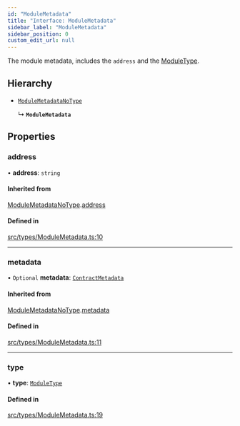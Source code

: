 ```yaml
---
id: "ModuleMetadata"
title: "Interface: ModuleMetadata"
sidebar_label: "ModuleMetadata"
sidebar_position: 0
custom_edit_url: null
---
```


The module metadata, includes the `address` and the [ModuleType](../enums/ModuleType).

## Hierarchy

- [`ModuleMetadataNoType`](ModuleMetadataNoType)

  ↳ **`ModuleMetadata`**

## Properties

### address

• **address**: `string`

#### Inherited from

[ModuleMetadataNoType](ModuleMetadataNoType).[address](ModuleMetadataNoType#address)

#### Defined in

[src/types/ModuleMetadata.ts:10](https://github.com/PrasoonPratham/nftlabs-sdk-ts/blob/bd3e5c6/src/types/ModuleMetadata.ts#L10)

___

### metadata

• `Optional` **metadata**: [`ContractMetadata`](ContractMetadata)

#### Inherited from

[ModuleMetadataNoType](ModuleMetadataNoType).[metadata](ModuleMetadataNoType#metadata)

#### Defined in

[src/types/ModuleMetadata.ts:11](https://github.com/PrasoonPratham/nftlabs-sdk-ts/blob/bd3e5c6/src/types/ModuleMetadata.ts#L11)

___

### type

• **type**: [`ModuleType`](../enums/ModuleType)

#### Defined in

[src/types/ModuleMetadata.ts:19](https://github.com/PrasoonPratham/nftlabs-sdk-ts/blob/bd3e5c6/src/types/ModuleMetadata.ts#L19)
